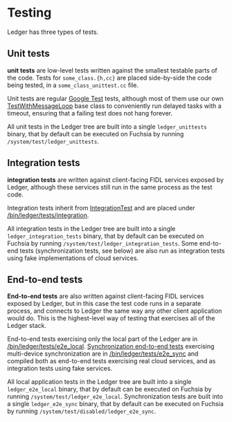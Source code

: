 # Testing

Ledger has three types of tests.

## Unit tests

**unit tests** are low-level tests written against the smallest testable parts of
the code. Tests for `some_class.{h,cc}` are placed side-by-side the code being
tested, in a `some_class_unittest.cc` file.

Unit tests are regular [Google Test] tests, although most of them use our own
[TestWithMessageLoop] base class to conveniently run delayed tasks with a
timeout, ensuring that a failing test does not hang forever.

All unit tests in the Ledger tree are built into a single `ledger_unittests`
binary, that by default can be executed on Fuchsia by running
`/system/test/ledger_unittests`.

## Integration tests

**integration tests** are written against client-facing FIDL services exposed by
Ledger, although these services still run in the same process as the test code.

Integration tests inherit from [IntegrationTest] and are placed under
[/bin/ledger/tests/integration].

All integration tests in the Ledger tree are built into a single
`ledger_integration_tests` binary, that by default can be executed on Fuchsia by
running `/system/test/ledger_integration_tests`. Some end-to-end tests
(synchronization tests, see below) are also run as integration tests using fake
implementations of cloud services.

## End-to-end tests

**End-to-end tests** are also written against client-facing FIDL services
exposed by Ledger, but in this case the test code runs in a separate process,
and connects to Ledger the same way any other client application would do. This
is the highest-level way of testing that exercises all of the Ledger stack.

End-to-end tests exercising only the local part of the Ledger are in
[/bin/ledger/tests/e2e_local]. [Synchronization end-to-end tests] exercising
multi-device synchronization are in [/bin/ledger/tests/e2e_sync] and compiled
both as end-to-end tests exercising real cloud services, and as integration
tests using fake services.

All local application tests in the Ledger tree are built into a single
`ledger_e2e_local` binary, that by default can be executed on Fuchsia by running
`/system/test/ledger_e2e_local`. Synchronization tests are built into a single
`ledger_e2e_sync` binary, that by default can be executed on Fuchsia by running
`/system/test/disabled/ledger_e2e_sync`.

[Google Test]: https://github.com/google/googletest
[TestWithMessageLoop]: /lib/gtest/test_with_message_loop.h
[IntegrationTest]: /bin/ledger/tests/integration/integration_test.h
[/bin/ledger/tests/integration]: /bin/ledger/tests/integration
[Synchronization end-to-end tests]: /bin/ledger/tests/e2e_sync/README.md
[/bin/ledger/tests/e2e_local]: /bin/ledger/tests/e2e_local
[/bin/ledger/tests/e2e_sync]: /bin/ledger/tests/e2e_sync
